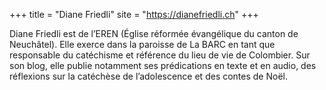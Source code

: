 +++
title = "Diane Friedli"
site = "https://dianefriedli.ch"
+++

Diane Friedli est de l’EREN (Église réformée évangélique du canton de Neuchâtel). Elle exerce dans la paroisse de La BARC en tant que responsable du catéchisme et référence du lieu de vie de Colombier. Sur son blog, elle publie notamment ses prédications en texte et en audio, des réflexions sur la catéchèse de l’adolescence et des contes de Noël. 
